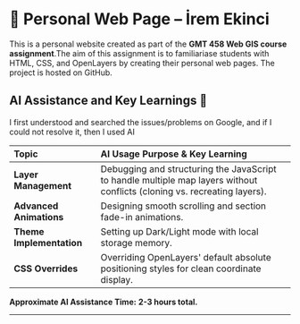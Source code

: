 # 📍 Personal Web Page – İrem Ekinci

This is a personal website created as part of the **GMT 458 Web GIS course assignment**.The aim of this assignment is to familiariase students with HTML, CSS, and OpenLayers by creating their personal web pages. The project is hosted on GitHub.


## AI Assistance and Key Learnings 🧠

I first understood and searched the issues/problems on Google, and if I could not resolve it, then I used AI

| Topic | AI Usage Purpose & Key Learning |
| :--- | :--- |
| **Layer Management** | Debugging and structuring the JavaScript to handle multiple map layers without conflicts (cloning vs. recreating layers). |
| **Advanced Animations** | Designing smooth scrolling and section fade-in animations. |
| **Theme Implementation** | Setting up Dark/Light mode with local storage memory. |
| **CSS Overrides** | Overriding OpenLayers' default absolute positioning styles for clean coordinate display. |

**Approximate AI Assistance Time:** **2-3 hours total.**

---